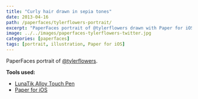 ```yaml
---
title: "Curly hair drawn in sepia tones"
date: 2013-04-16
path: /paperfaces/tylerflowers-portrait/
excerpt: "PaperFaces portrait of @tylerflowers drawn with Paper for iOS on an iPad."
image: ../../images/paperfaces-tylerflowers-twitter.jpg
categories: [paperfaces]
tags: [portrait, illustration, Paper for iOS]
---
```


PaperFaces portrait of [@tylerflowers](https://twitter.com/tylerflowers).

**Tools used:**

- [LunaTik Alloy Touch Pen](https://www.amazon.com/gp/product/B00821TR7G/ref=as_li_ss_tl?ie=UTF8&tag=mademist-20&linkCode=as2&camp=1789&creative=390957&creativeASIN=B00821TR7G)
- [Paper for iOS](https://paper.bywetransfer.com/)
